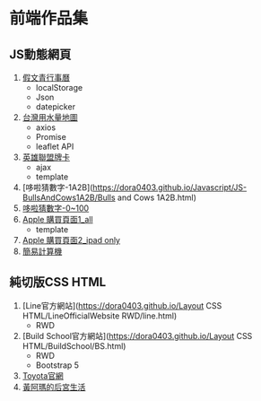 # 前端作品集
## JS動態網頁
1. [假文青行事曆](https://dora0403.github.io/Javascript/JS-Calender/Calender.html)
      -  localStorage
      -  Json
      -  datepicker
2. [台灣用水量地圖](https://dora0403.github.io/Javascript/JS-Map(ConsumptionOfWater)/map.html)
      - axios
      - Promise
      - leaflet API
3. [英雄聯盟牌卡](https://dora0403.github.io/Javascript/JS-LoL/0617%20LoLCard_Ajax_Template.html)
      - ajax
      - template
6. [哆啦猜數字-1A2B](https://dora0403.github.io/Javascript/JS-BullsAndCows1A2B/Bulls and Cows 1A2B.html)
7. [哆啦猜數字-0~100](https://dora0403.github.io/Javascript/JS-NumberGuessing0-100/GuessNumber.html)
8. [Apple 購買頁面1_all](https://dora0403.github.io/Javascript/JS-Apple/Apple.html)
      - template
9. [Apple 購買頁面2_ipad only](https://dora0403.github.io/Javascript/JS-Apple/Ipad.html)
11. [簡易計算機](https://dora0403.github.io/Javascript/JS-Calculator/Calculator-NoHistoryVersion.html)

## 純切版CSS HTML
1. [Line官方網站](https://dora0403.github.io/Layout CSS HTML/LineOfficialWebsite RWD/line.html) 
      - RWD
2. [Build School官方網站](https://dora0403.github.io/Layout CSS HTML/BuildSchool/BS.html)
      - RWD 
      - Bootstrap 5
3. [Toyota官網](https://dora0403.github.io/Layout%20CSS%20HTML/Toyota/toyota.html)
4. [黃阿瑪的后宮生活](https://dora0403.github.io/Layout%20CSS%20HTML/HuangAMa/index.html)
